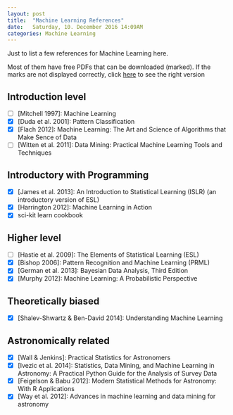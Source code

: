 ```yaml
---
layout: post
title:  "Machine Learning References"
date:   Saturday, 10. December 2016 14:09AM
categories: Machine Learning
---
```


Just to list a few references for Machine Learning here.

Most of them have free PDFs that can be downloaded (marked).
If the marks are not displayed correctly, click [here](https://github.com/hypergravity/hypergravity.github.io/blob/master/_posts/2016-12-10-Machine-Learning-Books.md)
to see the right version


## Introduction level

- [ ] \[Mitchell 1997]: Machine Learning
- [x] \[Duda et al. 2001]: Pattern Classification
- [x] \[Flach 2012]: Machine Learning: The Art and Science of Algorithms that Make Sence of Data
- [ ] \[Witten et al. 2011]: Data Mining: Practical Machine Learning Tools and Techniques

## Introductory with Programming
- [x] \[James et al. 2013]: An Introduction to Statistical Learning (ISLR) (an introductory version of ESL)
- [x] \[Harrington 2012]: Machine Learning in Action
- [x] sci-kit learn cookbook

## Higher level
- [ ] \[Hastie et al. 2009]: The Elements of Statistical Learning (ESL)
- [x] \[Bishop 2006]: Pattern Recognition and Machine Learning (PRML)
- [x] \[German et al. 2013]: Bayesian Data Analysis, Third Edition
- [x] \[Murphy 2012]: Machine Learning: A Probabilistic Perspective

## Theoretically biased

- [x] \[Shalev-Shwartz & Ben-David 2014]: Understanding Machine Learning


## Astronomically related
- [x] \[Wall & Jenkins]: Practical Statistics for Astronomers
- [x] \[Ivezic et al. 2014]: Statistics, Data Mining, and Machine Learning in Astronomy: A Practical Python Guide for the Analysis of Survey Data
- [x] \[Feigelson & Babu 2012]: Modern Statistical Methods for Astronomy: With R Applications
- [x] \[Way et al. 2012]: Advances in machine learning and data mining for astronomy

